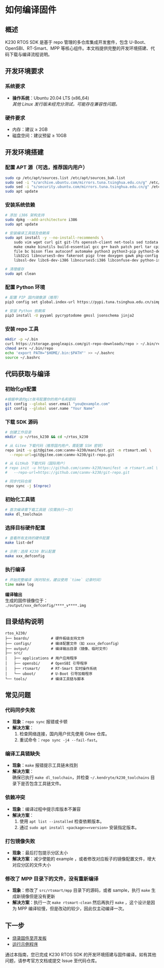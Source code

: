 # 如何编译固件

## 概述

K230 RTOS SDK 是基于 repo 管理的多仓库集成开发套件，包含 U-Boot、OpenSBI、RT-Smart、MPP 等核心组件。本文档提供完整的开发环境搭建、代码下载与编译流程说明。

## 开发环境要求

### 系统要求

- **操作系统**：Ubuntu 20.04 LTS (x86_64)  
  *其他 Linux 发行版未经充分测试，可能存在兼容性问题。*

### 硬件要求

- 内存：建议 ≥ 2GB
- 磁盘空间：建议预留 ≥ 10GB

## 开发环境搭建

### 配置 APT 源（可选，推荐国内用户）

```bash
sudo cp /etc/apt/sources.list /etc/apt/sources_bak.list
sudo sed -i "s/archive.ubuntu.com/mirrors.tuna.tsinghua.edu.cn/g" /etc/apt/sources.list
sudo sed -i "s/security.ubuntu.com/mirrors.tuna.tsinghua.edu.cn/g" /etc/apt/sources.list
sudo apt update
```

### 安装系统依赖

```bash
# 添加 i386 架构支持
sudo dpkg --add-architecture i386
sudo apt update

# 安装编译工具链及依赖库
sudo apt install -y --no-install-recommends \
    sudo vim wget curl git git-lfs openssh-client net-tools sed tzdata expect \
    make cmake binutils build-essential gcc g++ bash patch perl tar cpio unzip \
    file bc bison flex autoconf automake python3 python3-pip python3-dev \
    lib32z1 libncurses5-dev fakeroot pigz tree doxygen gawk pkg-config \
    libssl-dev libc6-dev-i386 libncurses5:i386 libconfuse-dev python-is-python3 scons libyaml-dev mtools

# 清理缓存
sudo apt clean
```

### 配置 Python 环境

```bash
# 配置 PIP 国内镜像源（推荐）
pip3 config set global.index-url https://pypi.tuna.tsinghua.edu.cn/simple

# 安装 Python 依赖库
pip3 install -U pyyaml pycryptodome gmssl jsonschema jinja2
```

### 安装 repo 工具

```bash
mkdir -p ~/.bin
curl https://storage.googleapis.com/git-repo-downloads/repo > ~/.bin/repo
chmod a+rx ~/.bin/repo
echo 'export PATH="$HOME/.bin:$PATH"' >> ~/.bashrc
source ~/.bashrc
```

## 代码获取与编译

### 初始化git配置

```bash
#根据申请的git账号配置你的用户名和密码
git config --global user.email "you@example.com"
git config --global user.name "Your Name"
```

### 下载 SDK 源码

```bash
# 创建工作目录
mkdir -p ~/rtos_k230 && cd ~/rtos_k230

# 从 Gitee 下载代码（推荐国内用户，需配置 SSH 密钥）
repo init -u git@gitee.com:canmv-k230/manifest.git -m rtsmart.xml \
  --repo-url=git@gitee.com:canmv-k230/git-repo.git

# 从 GitHub 下载代码（国际用户）
# repo init -u https://github.com/canmv-k230/manifest -m rtsmart.xml \
#   --repo-url=https://github.com/canmv-k230/git-repo.git

# 同步代码仓库
repo sync -j $(nproc)
```

### 初始化工具链

```bash
# 首次编译需下载工具链（仅需执行一次）
make dl_toolchain
```

### 选择目标硬件配置

```bash
# 查看所有支持的硬件配置
make list-def

# 示例：选择 K230 默认配置
make xxx_defconfig
```

### 执行编译

```bash
# 开始完整编译（耗时较长，建议使用 `time` 记录时间）
time make log
```

**编译输出**  
生成的固件镜像位于：  
`./output/xxx_defconfig/****_v****.img`

## 目录结构说明

```text
rtos_k230/
├── boards/          # 硬件板级支持文件
├── configs/         # 编译配置文件（如 xxxx_defconfig）
├── output/          # 编译输出目录（镜像、临时文件）
├── src/
│   ├── applications # 用户应用程序
│   ├── opensbi/     # OpenSBI 引导程序
│   ├── rtsmart/     # RT-Smart 实时操作系统
│   └── uboot/       # U-Boot 引导加载程序
└── tools/           # 编译工具链与脚本
```

## 常见问题

### 代码同步失败

- **现象**：`repo sync` 报错或卡顿  
- **解决方案**：  
  1. 检查网络连接，国内用户优先使用 Gitee 仓库。  
  1. 重试命令：`repo sync -j4 --fail-fast`。

### 编译工具链缺失

- **现象**：`make` 报错提示工具链未找到  
- **解决方案**：  
  确保已执行 `make dl_toolchain`，并检查 `~/.kendryte/k230_toolchains` 目录下是否包含工具链文件。

### 依赖冲突

- **现象**：编译过程中提示库版本不兼容  
- **解决方案**：  
  1. 使用 `apt list --installed` 检查依赖版本。  
  1. 通过 `sudo apt install <package>=<version>` 安装指定版本。

### 打包镜像失败

- **现象**：最后打包提示分区太小
- **解决方案**：减少使能的 example ，或者修改对应板子的镜像配置文件，增大对应分区的文件大小

### 修改了 MPP 目录下的文件，没有重新编译

- **现象**：修改了 `src/rtsmart/mpp` 目录下的源码，或者 sample，执行 `make` 生成新镜像但是没有更新
- **解决方案**：执行一次 `make rtsmart-clean` 然后再执行 `make` ，这个设计是因为 MPP 编译较慢，但是改动的较少，因此仅主动编译一次。

## 下一步

- [烧录固件至开发板](./how_to_flash.md)  
- [运行示例程序](./how_to_run_samples.md)

通过本指南，您已完成 K230 RTOS SDK 的开发环境搭建与固件编译。如有其他问题，请参考官方文档或提交 Issue 至代码仓库。
